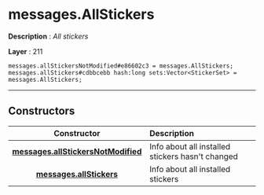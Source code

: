 # messages.AllStickers

**Description** : *All stickers*

**Layer** : 211

```tl
messages.allStickersNotModified#e86602c3 = messages.AllStickers;
messages.allStickers#cdbbcebb hash:long sets:Vector<StickerSet> = messages.AllStickers;
```

---

## Constructors

| Constructor | Description |
| :---: | :--- |
| [**messages.allStickersNotModified**](constructor/messages.allStickersNotModified) | Info about all installed stickers hasn't changed |
| [**messages.allStickers**](constructor/messages.allStickers) | Info about all installed stickers |